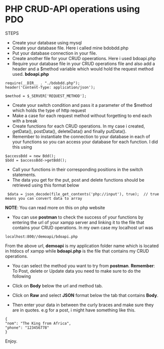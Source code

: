 # PHP CRUD-API operations using PDO

STEPS
* Create your database using mysql
* Create your database file. Here i called mine bdobdd.php
* Put your database connection in your file.
* Create another file for your CRUD opeerations. Here i used bdoapi.php
* Require your database file in your CRUD operations file and also add a header and a $method variable
which would hold the request method used.
__bdoapi.php__

```
require(__DIR__ . "./bdobdd.php");
header('Content-Type: application/json');

$method = $_SERVER['REQUEST_METHOD'];
```
* Create your switch condition and pass it a parameter of the $method which holds the type of http request
* Make a case for each request method without forgetting to end each with a break
* Create functions for each CRUD operations. In my case i created, getData(), postData(), deleteData() and
finally putData().
* Remember to instantiate the connection to your database in each of your functions so you can access
your database for each function. I did this using

```
$accessBdd = new Bdd();
$bdd = $accessBdd->getBdd();
```
* Call your functions in their corresponding positions in the switch statements.
* The data you get for the put, post and delete functions should be retrieved using this format below
```
 $data = json_decode(file_get_contents('php://input'), true);  // true means you can convert data to array
```
**NOTE**: You can read more on this on php website
* You can use __postman__ to check the success of your functions by entering the url of your xampp server
and linking it to the file that contains your CRUD operations. In my own case my localhost url was

```
localhost:800//demoapi/bdoapi.php
```
From the above url, __demoapi__ is my application folder name which is located in htdocs of xampp while __bdoapi.php__
is the file that contains my CRUD operations.

* You can select the method you want to try from __postman__.
**Remember**: To Post, delete or Update data you need to make sure to do the following

* Click on __Body__ below the url and method tab.
* Click on __Raw__ and select __JSON__ format below the tab that contains __Body__.
* Then enter your data in between the curly braces and make sure they are in quotes. e.g for a post,
i might have something like this.
```
{
"nom": "The King from Africa",
"phone": "123456778"
}
```

Enjoy.
